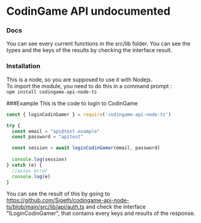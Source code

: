 # CodinGame API undocumented

### Docs
You can see every current functions in the src/lib folder. You can see the types and the keys of the results by checking the interface result.

### Installation
This is a node, so you are supposed to use it with Nodejs.<br>
To import the module, you need to do this in a command prompt :<br>
`npm install codingame-api-node-ts`

###Example
This is the code to login to CodinGame

```js
const { loginCodinGamer } = require('codingame-api-node-ts')

try {
  const email = "api@test.example"
  const password = "apitest"

  const session = await loginCodinGamer(email, password)
  
  console.log(session)
} catch (e) {
  //axios error
  console.log(e)
}
```

You can see the result of this by going to https://github.com/Sigeth/codingame-api-node-ts/blob/main/src/lib/api/auth.ts and check the interface "ILoginCodinGamer", that contains every keys and results of the response.
